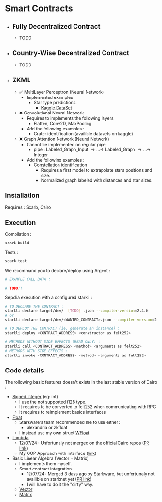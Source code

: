 # Smart Contracts

- ## Fully Decentralized Contract
    - TODO
- ## Country-Wise Decentralized Contract
    - TODO
- ## ZKML
    - ✅ MultiLayer Perceptron (Neural Network)
        - Implemented examples 
            - Star type predictions.
                - [Kaggle DataSet](https://www.kaggle.com/datasets/deepu1109/star-dataset)
    - ❌ Convolutional Neural Network
        - Requires to implements the following layers
            - Flatten, Conv2D, MaxPooling
        - Add the following examples :
            - Crater identification (availible datasets on kaggle)
    - ❌ Graph Attention Network (Neural Network)
        - Cannot be implemented on regular pipe
            - pipe : Labeled_Graph_Input $\to \dots \to$ Labeled_Graph $\to \dots \to$ Integer
        - Add the following examples :
            - Constellation identification
                - Requires a first model to extrapolate stars positions and size.
                - Normalized graph labeled with distances and star sizes.

## Installation

Requires : Scarb, Cairo

## Execution

Compilation :
```bash
scarb build
```

Tests :
```bash
scarb test
```

We recommand you to declare/deploy using Argent :

```bash
# EXAMPLE CALL DATA :

# TODO!!
```

Sepolia execution with a configured starkli :

```bash
# TO DECLARE THE CONTRACT :
starkli declare target/dev/  [TODO] .json --compiler-version=2.4.0
# or
starkli declare target/dev/<WANTED_CONTRACT>.json --compiler-version=2.4.0

# TO DEPLOY THE CONTRACT (ie. generate an instance) :
starkli deploy <CONTRACT_ADDRESS> <constructor as felt252>
```

```bash
# METHODS WITHOUT SIDE EFFECTS (READ ONLY) :
starkli call <CONTRACT_ADDRESS> <method> <arguments as felt252> 
# METHODS WITH SIDE EFFECTS :
starkli invoke <CONTRACT_ADDRESS> <method> <arguments as felt252> 
```

## Code details

The following basic features doesn't exists in the last stable version of Cairo :
- [Signed integer](src/math/signed.cairo) (eg: int)
    - I use the not supported i128 type.
    - It requires to be converted to felt252 when communicating with RPC
    - It requires to reimplement basics interfaces
- [Float](src/math/wfloat.cairo)
    - Starkware's team recommended me to use either :
        - alexandria or zkfloat
    - I instead use my own struct [WFloat](src/math/wfloat.cairo) 
- [Lambda]((src/math/component_lambda.cairo))
    - 12/07/24 : Unfortunaly not merged on the official Cairo repos ([PR link](https://github.com/starkware-libs/cairo/pull/6015))
    - My OOP Approach with interface ([link](src/math/component_lambda.cairo))
- Basic Linear Algebra (Vector + Matrix)
    - I implements them myself.
    - Smart contract integration
       - 12/07/24 : Merged 3 days ago by Starkware, but unfortunaly not availible on starknet yet ([PR link](https://github.com/starkware-libs/cairo/pull/5974))
       - I will have to do it the "dirty" way.
    - [Vector](src/math/vector.cairo)
    - [Matrix](src/math/matrix.cairo)